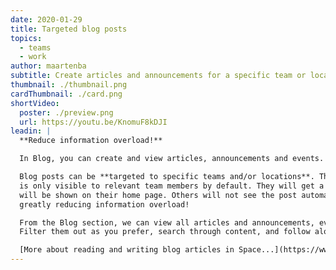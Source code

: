 ```yaml
---
date: 2020-01-29
title: Targeted blog posts
topics:
  - teams
  - work
author: maartenba
subtitle: Create articles and announcements for a specific team or location
thumbnail: ./thumbnail.png
cardThumbnail: ./card.png
shortVideo:
  poster: ./preview.png
  url: https://youtu.be/KnomuF8kDJI
leadin: |
  **Reduce information overload!**

  In Blog, you can create and view articles, announcements and events.

  Blog posts can be **targeted to specific teams and/or locations**. This ensures the information
  is only visible to relevant team members by default. They will get a notification, and the information
  will be shown on their home page. Others will not see the post automatically,
  greatly reducing information overload!

  From the Blog section, we can view all articles and announcements, even those targeted to specific audiences.
  Filter them out as you prefer, search through content, and follow along about what is going on in your organization.

  [More about reading and writing blog articles in Space...](https://www.jetbrains.com/help/space/blog-read-and-write-articles.html)
---
```


